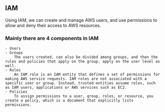 ## IAM
  Using IAM, we can create and manage AWS users, and use permissions to allow and deny their access to AWS resources.
### Mainly there are 4 components in IAM
    - Users
    - Groups
        The users created, can also be divided among groups, and then the rules and policies that apply on the group, apply on the user level as well.
    - Roles
        An IAM role is an IAM entity that defines a set of permissions for making AWS service requests. IAM roles are not associated with a specific user or group. Instead, trusted entities assume roles, such as IAM users, applications or AWS services such as EC2.  
    - Policies
        To assign permissions to a user, group, roles, or resource, you create a policy, which is a document that explicitly lists permissions.